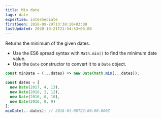 ```yaml
---
title: Min date
tags: date
expertise: intermediate
firstSeen: 2018-09-29T13:38:20+03:00
lastUpdated: 2020-10-21T21:54:53+03:00
---
```


Returns the minimum of the given dates.

- Use the ES6 spread syntax with `Math.min()` to find the minimum date value.
- Use the `Date` constructor to convert it to a `Date` object.

```js
const minDate = (...dates) => new Date(Math.min(...dates));
```

```js
const dates = [
  new Date(2017, 4, 13),
  new Date(2018, 2, 12),
  new Date(2016, 0, 10),
  new Date(2016, 0, 9)
];
minDate(...dates); // 2016-01-08T22:00:00.000Z
```
